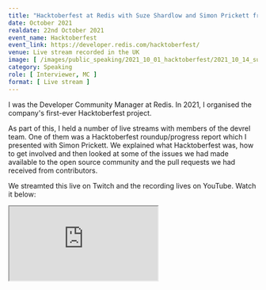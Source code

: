 ```yaml
---
title: "Hacktoberfest at Redis with Suze Shardlow and Simon Prickett from the Devrel Team"
date: October 2021
realdate: 22nd October 2021
event_name: Hacktoberfest
event_link: https://developer.redis.com/hacktoberfest/
venue: Live stream recorded in the UK
image: [ /images/public_speaking/2021_10_01_hacktoberfest/2021_10_14_suze_simon_hacktoberfest_roundup/hacktoberfest_roundup.jpg ]
category: Speaking
role: [ Interviewer, MC ]
format: [ Live stream ]
---
```


I was the Developer Community Manager at Redis.  In 2021, I organised the company's first-ever Hacktoberfest project.

As part of this, I held a number of live streams with members of the devrel team.  One of them was a Hacktoberfest roundup/progress report which I presented with Simon Prickett.  We explained what Hacktoberfest was, how to get involved and then looked at some of the issues we had made available to the open source community and the pull requests we had received from contributors.

We streamted this live on Twitch and the recording lives on YouTube.  Watch it below:

<div class="embed-responsive embed-responsive-16by9">
  <iframe class="embed-responsive-item" src="https://www.youtube.com/embed/g9xt4p_-3AU" allowfullscreen></iframe>
</div><br/>
